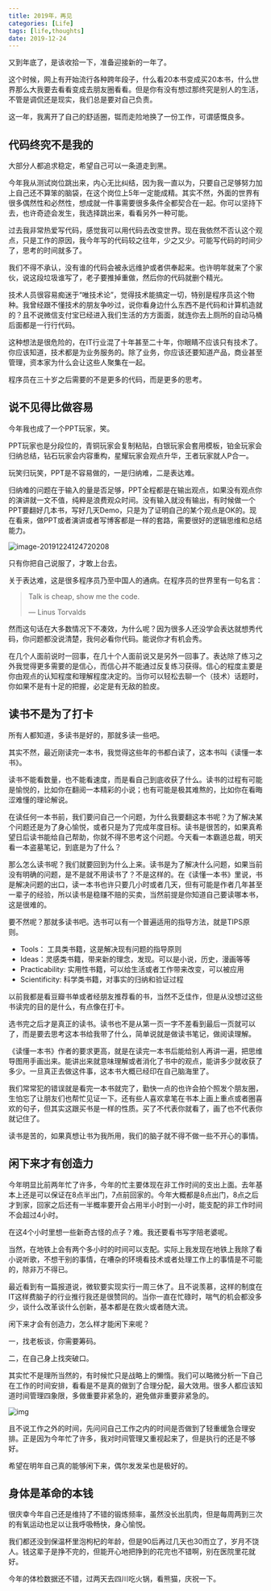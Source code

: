 ```yaml
---
title: 2019年，再见
categories: [Life]
tags: [life,thoughts]
date: 2019-12-24
---
```


又到年底了，是该收拾一下，准备迎接新的一年了。

这个时候，网上有开始流行各种跨年段子，什么看20本书变成买20本书，什么世界那么大我要去看看变成去朋友圈看看。但是你有没有想过那终究是别人的生活，不管是调侃还是现实，我们总是要对自己负责。

这一年，我离开了自己的舒适圈，铤而走险地换了一份工作，可谓感慨良多。

## 代码终究不是我的

大部分人都追求稳定，希望自己可以一条道走到黑。

今年我从测试岗位跳出来，内心无比纠结，因为我一直以为，只要自己足够努力加上自己还不算笨的脑袋，在这个岗位上5年一定能成精。其实不然，外面的世界有很多偶然性和必然性，想成就一件事需要很多条件全都契合在一起。你可以坚持下去，也许奇迹会发生，我选择跳出来，看看另外一种可能。

过去我非常热爱写代码，感觉我可以用代码去改变世界。现在我依然不否认这个观点，只是工作的原因，我今年写的代码较之往年，少之又少。可能写代码的时间少了，思考的时间就多了。

我们不得不承认，没有谁的代码会被永远维护或者供奉起来。也许明年就来了个家伙，说这段垃圾谁写了，老子要推掉重做，然后你的代码就删个精光。

技术人员很容易痴迷于“唯技术论”，觉得技术能搞定一切，特别是程序员这个物种。我曾经跟不懂技术的朋友争吵过，说你看身边什么东西不是代码和计算机造就的？且不说微信支付宝已经进入我们生活的方方面面，就连你去上厕所的自动马桶后面都是一行行代码。

这种想法是很危险的，在IT行业混了十年甚至二十年，你眼睛不应该只有技术了。你应该知道，技术都是为业务服务的。除了业务，你应该还要知道产品，商业甚至管理，资本家为什么会让这些人聚集在一起。

程序员在三十岁之后需要的不是更多的代码，而是更多的思考。

## 说不见得比做容易

今年我也成了一个PPT玩家，笑。

PPT玩家也是分段位的，青铜玩家会复制粘贴，白银玩家会套用模板，铂金玩家会归纳总结，钻石玩家会内容重构，星耀玩家会观点升华，王者玩家就人P合一。

玩笑归玩笑，PPT是不容易做的，一是归纳难，二是表达难。

归纳难的问题在于输入的量是否足够，PPT全程都是在输出观点，如果没有观点你的演讲就一文不值，纯粹是浪费观众时间。没有输入就没有输出，有时候做一个PPT要翻好几本书，写好几天Demo，只是为了证明自己的某个观点是OK的。现在看来，做PPT或者演讲或者写博客都是一样的套路，需要很好的逻辑思维和总结能力。

![image-20191224124720208](images/image-20191224124720208.png)

只有你把自己说服了，才敢上台去。

关于表达难，这是很多程序员乃至中国人的通病。在程序员的世界里有一句名言：

> Talk is cheap, show me the code.
>
> — Linus Torvalds

然而这句话在大多数情况下不凑效，为什么呢？因为很多人还没学会表达就想秀代码，你问题都没说清楚，我何必看你代码。能说你才有机会秀。

在几个人面前说时一回事，在几十个人面前说又是另外一回事了。表达除了练习之外我觉得更多需要的是信心，而信心并不能通过反复练习获得。信心的程度主要是你由观点的认知程度和理解程度决定的。当你可以轻松去聊一个（技术）话题时，你如果不是有十足的把握，必定是有无敌的脸皮。

## 读书不是为了打卡

所有人都知道，多读书是好的，那就多读一些吧。

其实不然，最近刚读完一本书，我觉得这些年的书都白读了，这本书叫《读懂一本书》。

读书不能看数量，也不能看速度，而是看自己到底收获了什么。读书的过程有可能是愉悦的，比如你在翻阅一本精彩的小说；也有可能是极其难熬的，比如你在看晦涩难懂的理论解说。

在读任何一本书前，我们要问自己一个问题，为什么我要翻这本书呢？为了解决某个问题还是为了身心愉悦，或者只是为了完成年度目标。读书是很苦的，如果真希望日后读书能给自己帮助，你就不得不思考这个问题。今天看一本霸道总裁，明天看一本盗墓笔记，到底是为了什么？

那么怎么读书呢？我们就要回到为什么上来。读书是为了解决什么问题，如果当前没有明确的问题，是不是就不用读书了？不是这样的。在《读懂一本书》里说，书是解决问题的出口，读一本书也许只要几小时或者几天，但有可能是作者几年甚至一辈子的经验，所以读书是稳赚不赔的买卖，当然前提是你知道自己要读哪本书，这是很难的。

要不然呢？那就多读书吧。选书可以有一个普遍适用的指导方法，就是TIPS原则。

- Tools： 工具类书籍，这是解决现有问题的指导原则
- Ideas：灵感类书籍，带来新的理念，发现。可以是小说，历史，漫画等等
- Practicability: 实用性书籍，可以给生活或者工作带来改变，可以被应用
- Scientificity: 科学类书籍，对事实的归纳和验证过程

以前我都是看豆瓣书单或者经朋友推荐看的书，当然不乏佳作，但是从没想过这些书读完的目的是什么，有点像在打卡。

选书完之后才是真正的读书。读书也不是从第一页一字不差看到最后一页就可以了，而是要去思考这本书给我带了什么，简单说就是做读书笔记，做阅读理解。

《读懂一本书》作者的要求更高，就是在读完一本书后能给别人再讲一遍，把思维导图用手画出来。能讲出来就意味理解或者消化了书中的观点，能讲多少就收获了多少。一旦真正去做这件事，这本书大概已经印在自己脑海里了。

我们常常犯的错误就是看完一本书就完了，勤快一点的也许会拍个照发个朋友圈，生怕忘了让朋友们也帮忙见证一下。还有些人喜欢拿笔在书本上画上重点或者圈喜欢的句子，但其实这跟买书是一样的性质。买了不代表你就看了，画了也不代表你就记住了。

读书是苦的，如果真想让书为我所用，我们的脑子就不得不做一些不开心的事情。

## 闲下来才有创造力

今年明显比前两年忙了许多，今年的忙主要体现在非工作时间的支出上面。去年基本上还是可以保证在8点半出门，7点前回家的。今年大概都是8点出门，8点之后才到家，回家之后还有一半概率要开会占用半小时到一小时，能支配的非工作时间不会超过4小时。

在这4个小时里想一些新奇古怪的点子？难。我还要看书写字陪老婆呢。

当然，在地铁上会有两个多小时的时间可以支配。实际上我发现在地铁上我除了看小说听歌，不想干别的事情，在嘈杂的环境看技术或者处理工作上的事情是不可能的，除非万不得已。

最近看到有一篇报道说，微软要实现实行一周三休了。且不说羡慕，这样的制度在IT这样费脑子的行业推行我还是很赞同的。当你一直在忙碌时，喘气的机会都没多少，谈什么改革谈什么创新，基本都是在救火或者随大流。

闲下来才会有创造力，怎么样才能闲下来呢？

一，找老板谈，你需要筹码。

二，在自己身上找突破口。

其实忙不是理所当然的，有时候忙只是战略上的懒惰。我们可以略微分析一下自己在工作的时间安排，看看是不是真的做到了合理分配，最大效用。很多人都应该知道时间管理四象限，多做重要非紧急的，避免做非重要非紧急的。

![img](images/2019-12/3b0223f5d13442699fd3e64a0f19e441.jpeg)

且不说工作之外的时间，先问问自己工作之内的时间是否做到了轻重缓急合理安排。正是因为今年忙了许多，我对时间管理又重视起来了，但是执行的还是不够好。

希望在明年自己真的能够闲下来，偶尔发发呆也是极好的。

## 身体是革命的本钱

很庆幸今年自己还是维持了不错的锻炼频率，虽然没长出肌肉，但是每周两到三次的有氧运动也足以让我呼吸畅快，身心愉悦。

我们都还没到保温杯里泡枸杞的年龄，但是90后再过几天也30而立了，岁月不饶人。钱这辈子是挣不完的，但能开心地把挣到的花完也不错啊，别在医院里花就好。

今年的体检数据还不错，过两天去四川吃火锅，看熊猫，庆祝一下。